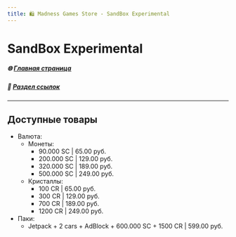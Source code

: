 ```yaml
---
title: 🛍️ Madness Games Store - SandBox Experimental
---
```


# SandBox Experimental

##### 🌐 [Главная страница](./index.md)
##### 🔗 [Раздел ссылок](./links.md)

- - - - -

## Доступные товары

 - Валюта:
   - Монеты:
     - 90.000 SC | 65.00 руб.
     - 200.000 SC | 129.00 руб.
     - 320.000 SC | 189.00 руб.
     - 500.000 SC | 249.00 руб.
   - Кристаллы:
     - 100 CR | 65.00 руб.
     - 300 CR | 129.00 руб.
     - 700 CR | 189.00 руб.
     - 1200 CR | 249.00 руб.
 - Паки:
   - Jetpack + 2 cars + AdBlock + 600.000 SC + 1500 CR | 599.00 руб.